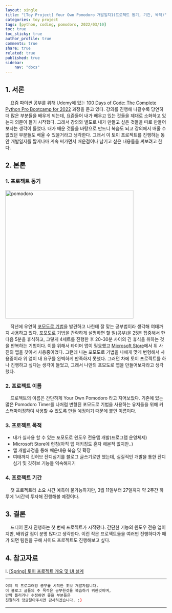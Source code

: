 ```yaml
---
layout: single
title: "[Toy Project] Your Own Pomodoro 개발일지1(프로젝트 동기, 기간, 목적)"
categories: toy project
tags: [python, coding, pomodoro, 2022/03/10]
toc: true
toc_sticky: true
author_profile: true
comments: true
share: true
related: true
published: true
sidebar: 
    nav: "docs"
---
```


## 1. 서론

&nbsp;&nbsp;&nbsp;&nbsp;요즘 파이썬 공부를 위해 Udemy에 있는 [100 Days of Code: The Complete Python Pro Bootcamp for 2022](https://www.udemy.com/course/100-days-of-code/) 과정을 듣고 있다. 강의를 진행해 나갈수록 당연히 더 많은 부분들을 배우게 되는데, 요즘들어 내가 배우고 있는 것들을 제대로 소화하고 있는지 의문이 들기 시작했다. 그래서 강의와 별도로 내가 만들고 싶은 것들을 따로 만들어 보자는 생각이 들었다. 내가 배운 것들을 바탕으로 만드니 복습도 되고 강의에서 배울 수 없었던 부분들도 배울 수 있을거라고 생각한다. 그래서 이 토이 프로젝트를 진행하는 동안 개발일지를 짧게나마 계속 써가면서 배운점이나 남기고 싶은 내용들을 써보려고 한다.

## 2. 본론

### 1. 프로젝트 동기

<img src="https://user-images.githubusercontent.com/97603503/157654952-69723f97-ae7b-46ad-a1cf-aa45c4f10cdb.png" alt="pomodoro" width=400>

&nbsp;&nbsp;&nbsp;&nbsp;작년에 우연히 [포모도로 기법](https://ko.wikipedia.org/wiki/%ED%8F%AC%EB%AA%A8%EB%8F%84%EB%A1%9C_%EA%B8%B0%EB%B2%95)을 발견하고 나한테 잘 맞는 공부법이라 생각해 여태까지 사용하고 있다. 포모도로 기법을 간략하게 설명하면 할 일(공부)을 25분 집중해서 한 다음 5분을 휴식하고, 그렇게 4세트를 진행한 후 20-30분 사이의 긴 휴식을 취하는 것을 반복하는 기법이다. 이를 위해서 타이머 앱이 필요했고 [Microsoft Store](https://www.microsoft.com/en-us/store/apps/windows)에서 위 사진의 앱을 찾아서 사용중이었다. 그런데 나는 포모도로 기법을 나에게 맞게 변형해서 사용중이라 위 앱이 내 요구를 완벽하게 만족하지 못했다. 그러던 차에 토이 프로젝트를 하나 진행하고 싶다는 생각이 들었고, 그래서 나만의 포모도로 앱을 만들어보자라고 생각했다. 

### 2. 프로젝트 이름

&nbsp;&nbsp;&nbsp;&nbsp;프로젝트의 이름은 간단하게 Your Own Pomodoro 라고 지어보았다. 기존에 있는 많은 Pomodoro Timer를 나처럼 변형된 포모도로 기법을 사용하는 유저들을 위해 커스터마이징하여 사용할 수 있도록 만들 예정이기 때문에 붙인 이름이다.

### 3. 프로젝트 목적

- 내가 실사용 할 수 있는 포모도로 윈도우 전용앱 개발(프로그램 운영체제)
- Microsoft Store에 런칭(아직 앱 패키징도 혼자 해본적 없지만..)
- 앱 개발과정을 통해 배운내용 복습 및 확장
- 여태까지 깃허브 잔디심기를 블로그 글쓰기로만 했는데, 실질적인 개발을 통한 잔디심기 및 깃허브 기능들 익숙해지기

### 4. 프로젝트 기간

&nbsp;&nbsp;&nbsp;&nbsp;첫 프로젝트라 소요 시간 예측이 불가능하지만, 3월 11일부터 27일까지 약 2주간 하루에 1시간씩 투자해 진행해볼 예정이다.

## 3. 결론

&nbsp;&nbsp;&nbsp;&nbsp;드디어 혼자 진행하는 첫 번째 프로젝트가 시작됐다. 간단한 기능의 윈도우 전용 앱이지만, 배워갈 점이 분명 많다고 생각한다. 이런 작은 프로젝트들을 여러번 진행하다가 때가 되면 팀원을 구해 사이드 프로젝트도 진행해보고 싶다.

## 4. 참고자료

Ⅰ. [[Spring] 토이 프로젝트 개요 및 UI 설계](https://laycoder.tistory.com/103)

---

```bash
이제 막 프로그래밍 공부를 시작한 초보 개발자입니다.
이 블로그 글들의 주 목적은 공부한것을 복습하기 위한것이며, 
만약 틀리거나 수정하면 좋을 부분들은
친절하게 댓글달아주시면 감사하겠습니다. :)
```

---